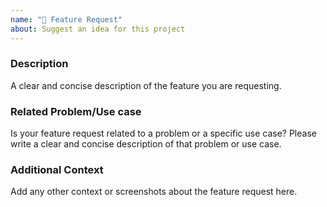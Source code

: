 ```yaml
---
name: "🚀 Feature Request"
about: Suggest an idea for this project
---
```


### Description
A clear and concise description of the feature you are requesting.

### Related Problem/Use case
Is your feature request related to a problem or a specific use case?
Please write a clear and concise description of that problem or use case.

### Additional Context
Add any other context or screenshots about the feature request here.
